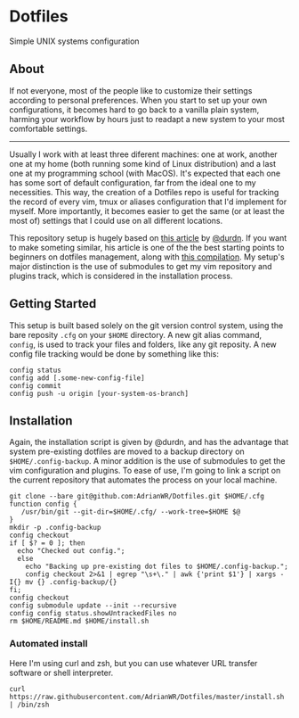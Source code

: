 # Dotfiles
Simple UNIX systems configuration

## About
If not everyone, most of the people like to customize their settings according to personal preferences. When you start to set up your own configurations, it becomes hard to go back to a vanilla plain system, harming your workflow by hours just to readapt a new system to your most comfortable settings.

---

Usually I work with at least three diferent machines: one at work, another one at my home (both running some kind of Linux distribution) and a last one at my programming school (with MacOS). It's expected that each one has some sort of default configuration, far from the ideal one to my necessities. This way, the creation of a Dotfiles repo is useful for tracking the record of every vim, tmux or aliases configuration that I'd implement for myself. More importantly, it becomes easier to get the same (or at least the most of) settings that I could use on all different locations.

This repository setup is hugely based on [this article](https://www.atlassian.com/git/tutorials/dotfiles) by [@durdn](https://twitter.com/durdn). If you want to make someting similar, his article is one of the the best starting points to beginners on dotfiles management, along with [this compilation](https://github.com/webpro/awesome-dotfiles). My setup's major distinction is the use of submodules to get my vim repository and plugins track, which is considered in the installation process.

## Getting Started
This setup is built based solely on the git version control system, using the bare reposity `.cfg` on your `$HOME` directory. A new git alias command, `config`, is used to track your files and folders, like any git reposity. A new config file tracking would be done by something like this:

```shell
config status
config add [.some-new-config-file]
config commit
config push -u origin [your-system-os-branch]
```

## Installation
Again, the installation script is given by @durdn, and has the advantage that system pre-existing dotfiles are moved to a backup directory on `$HOME/.config-backup`. A minor addition is the use of submodules to get the vim configuration and plugins. To ease of use, I'm going to link a script on the current repository that automates the process on your local machine.

```shell
git clone --bare git@github.com:AdrianWR/Dotfiles.git $HOME/.cfg
function config {
   /usr/bin/git --git-dir=$HOME/.cfg/ --work-tree=$HOME $@
}
mkdir -p .config-backup
config checkout
if [ $? = 0 ]; then
  echo "Checked out config.";
  else
    echo "Backing up pre-existing dot files to $HOME/.config-backup.";
    config checkout 2>&1 | egrep "\s+\." | awk {'print $1'} | xargs -I{} mv {} .config-backup/{}
fi;
config checkout
config submodule update --init --recursive
config config status.showUntrackedFiles no
rm $HOME/README.md $HOME/install.sh
```

### Automated install
Here I'm using curl and zsh, but you can use whatever URL transfer software or shell interpreter.
```
curl https://raw.githubusercontent.com/AdrianWR/Dotfiles/master/install.sh | /bin/zsh
```
